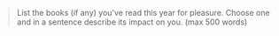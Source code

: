 > List the books (if any) you've read this year for pleasure.
  Choose one and in a sentence describe its impact on you.
  (max 500 words)
  
